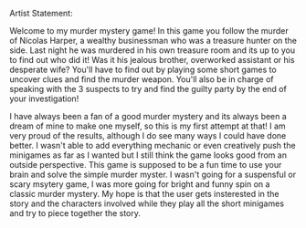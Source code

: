 Artist Statement:

Welcome to my murder mystery game! In this game you follow the murder of Nicolas Harper, a wealthy businessman who was a treasure hunter on the side.
Last night he was murdered in his own treasure room and its up to you to find out who did it! Was it his jealous brother, overworked assistant or
his desperate wife? You'll have to find out by playing some short games to uncover clues and find the murder weapon. You'll also be in charge of
speaking with the 3 suspects to try and find the guilty party by the end of your investigation!

I have always been a fan of a good murder mystery and its always been a dream of mine to make one myself, so this is my first attempt at that!
I am very proud of the results, although I do see many ways I could have done better. I wasn't able to add everything mechanic or even
creatively push the minigames as far as I wanted but I still think the game looks good from an outside perspective. This game is
supposed to be a fun time to use your brain and solve the simple murder myster. I wasn't going for a suspensful or scary msytery game, I was more going for
bright and funny spin on a classic murder mystery. My hope is that the user gets insterested in the story and the characters involved while they
play all the short minigames and try to piece together the story. 
